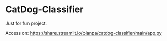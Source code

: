 # CatDog-Classifier
Just for fun project.

Access on: https://share.streamlit.io/blanpa/catdog-classifier/main/app.py
